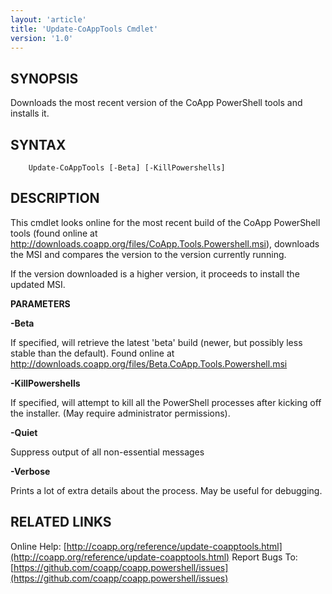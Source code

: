 ```yaml
---
layout: 'article'
title: 'Update-CoAppTools Cmdlet' 
version: '1.0'
---
```


## SYNOPSIS 

Downloads the most recent version of the CoApp PowerShell tools and installs it.

## SYNTAX

``` text
	Update-CoAppTools [-Beta] [-KillPowershells]

```

## DESCRIPTION

This cmdlet looks online for the most recent build of the CoApp PowerShell tools (found online at http://downloads.coapp.org/files/CoApp.Tools.Powershell.msi), downloads the MSI and compares the version to the version currently running.

If the version downloaded is a higher version, it proceeds to install the updated MSI.

**PARAMETERS**

**-Beta** *<SwitchParameter>*

If specified, will retrieve the latest 'beta' build (newer, but possibly less stable than the default). Found online at http://downloads.coapp.org/files/Beta.CoApp.Tools.Powershell.msi

**-KillPowershells** *<SwitchParameter>*

If specified, will attempt to kill all the PowerShell processes after kicking off the installer. (May require administrator permissions).

**-Quiet** *<SwitchParameter>*

Suppress output of all non-essential messages

**-Verbose** *<SwitchParameter>*

Prints a lot of extra details about the process. May be useful for debugging.



## RELATED LINKS

Online Help: [http://coapp.org/reference/update-coapptools.html](http://coapp.org/reference/update-coapptools.html)
Report Bugs To: [https://github.com/coapp/coapp.powershell/issues](https://github.com/coapp/coapp.powershell/issues)


